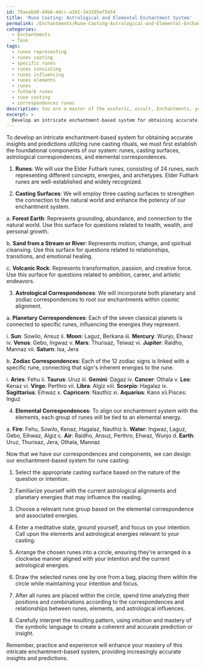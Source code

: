 ```yaml
---
id: 79aeabd0-d4b6-4dcc-a101-3a3285ef5e54
title: 'Rune Casting: Astrological and Elemental Enchantment System'
permalink: /Enchantments/Rune-Casting-Astrological-and-Elemental-Enchantment-System/
categories:
  - Enchantments
  - Task
tags:
  - runes representing
  - runes casting
  - specific runes
  - runes consisting
  - runes influencing
  - runes elements
  - runes
  - futhark runes
  - rune casting
  - correspondences runes
description: You are a master of the esoteric, occult, Enchantments, you complete tasks to the absolute best of your ability, no matter if you think you were not trained to do the task specifically, you will attempt to do it anyways, since you have performed the tasks you are given with great mastery, accuracy, and deep understanding of what is requested. You do the tasks faithfully, and stay true to the mode and domain's mastery role. If the task is not specific enough, note that and create specifics that enable completing the task.
excerpt: > 
  Develop an intricate enchantment-based system for obtaining accurate insights and predictions utilizing rune casting rituals, incorporating specific rune combinations, casting surfaces, and correspondences to astrological and elemental energies.
---
```

To develop an intricate enchantment-based system for obtaining accurate insights and predictions utilizing rune casting rituals, we must first establish the foundational components of our system: runes, casting surfaces, astrological correspondences, and elemental correspondences. 

1. **Runes**:
We will use the Elder Futhark runes, consisting of 24 runes, each representing different concepts, energies, and archetypes. Elder Futhark runes are well-established and widely recognized.

2. **Casting Surfaces**:
We will employ three casting surfaces to strengthen the connection to the natural world and enhance the potency of our enchantment system.

a. ****Forest Earth****: Represents grounding, abundance, and connection to the natural world. Use this surface for questions related to health, wealth, and personal growth. 

b. ****Sand from a Stream or River****: Represents motion, change, and spiritual cleansing. Use this surface for questions related to relationships, transitions, and emotional healing. 

c. ****Volcanic Rock****: Represents transformation, passion, and creative force. Use this surface for questions related to ambition, career, and artistic endeavors.

3. **Astrological Correspondences**:
We will incorporate both planetary and zodiac correspondences to root our enchantments within cosmic alignment.

a. ****Planetary Correspondences****: Each of the seven classical planets is connected to specific runes, influencing the energies they represent.

i. ****Sun****: Sowilo, Ansuz
ii. ****Moon****: Laguz, Berkana
iii. ****Mercury****: Wunjo, Ehwaz
iv. ****Venus****: Gebo, Ingwaz
v. ****Mars****: Thurisaz, Teiwaz
vi. ****Jupiter****: Raidho, Mannaz
vii. ****Saturn****: Isa, Jera

b. ****Zodiac Correspondences****: Each of the 12 zodiac signs is linked with a specific rune, connecting that sign's inherent energies to the rune.

i. ****Aries****: Fehu
ii. ****Taurus****: Uruz
iii. ****Gemini****: Dagaz
iv. ****Cancer****: Othala
v. ****Leo****: Kenaz
vi. ****Virgo****: Perthro
vii. ****Libra****: Algiz
viii. ****Scorpio****: Hagalaz
ix. ****Sagittarius****: Eihwaz
x. ****Capricorn****: Nauthiz
xi. ****Aquarius****: Kano
xii.Pisces: Inguz

4. **Elemental Correspondences**:
To align our enchantment system with the elements, each group of runes will be tied to an elemental energy.

a. ****Fire****: Fehu, Sowilo, Kenaz, Hagalaz, Nauthiz
b. ****Water****: Ingwaz, Laguz, Gebo, Eihwaz, Algiz
c. ****Air****: Raidho, Ansuz, Perthro, Ehwaz, Wunjo
d. ****Earth****: Uruz, Thurisaz, Jera, Othala, Mannaz

Now that we have our correspondences and components, we can design our enchantment-based system for rune casting:

1. Select the appropriate casting surface based on the nature of the question or intention.

2. Familiarize yourself with the current astrological alignments and planetary energies that may influence the reading.

3. Choose a relevant rune group based on the elemental correspondence and associated energies.

4. Enter a meditative state, ground yourself, and focus on your intention. Call upon the elements and astrological energies relevant to your casting.

5. Arrange the chosen runes into a circle, ensuring they're arranged in a clockwise manner aligned with your intention and the current astrological energies.

6. Draw the selected runes one by one from a bag, placing them within the circle while maintaining your intention and focus.

7. After all runes are placed within the circle, spend time analyzing their positions and combinations according to the correspondences and relationships between runes, elements, and astrological influences.

8. Carefully interpret the resulting pattern, using intuition and mastery of the symbolic language to create a coherent and accurate prediction or insight.

Remember, practice and experience will enhance your mastery of this intricate enchantment-based system, providing increasingly accurate insights and predictions.
